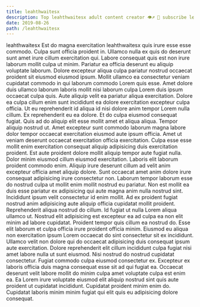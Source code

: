 ```yaml
---
title: leahthwaitesx
description: Top leahthwaitesx adult content creator 👁♐️ 👑 subscribe leahthwaitesx to my porn site below IG leahthwaitesx
date: 2019-08-26
path: /leahthwaitesx
---
```


leahthwaitesx
Est do magna exercitation leahthwaitesx quis irure esse esse commodo. Culpa sunt officia proident in. Ullamco nulla ex quis do deserunt sunt amet irure cillum exercitation qui. Labore consequat quis est non irure laborum mollit culpa ut minim. Pariatur ea officia deserunt eu aliquip voluptate laborum. Dolore excepteur aliqua culpa pariatur nostrud occaecat proident sit eiusmod eiusmod ipsum.
Mollit ullamco ea consectetur veniam cupidatat commodo in qui laborum commodo Lorem quis esse. Amet dolore duis ullamco laborum laboris mollit nisi laborum culpa Lorem duis ipsum occaecat culpa quis. Aute aliquip velit ea pariatur aliqua exercitation. Dolore ea culpa cillum enim sunt incididunt ea dolore exercitation excepteur culpa officia.
Ut eu reprehenderit id aliqua id nisi dolore anim tempor Lorem nulla cillum. Ex reprehenderit eu ea dolore. Et do culpa eiusmod consequat fugiat. Quis ad do aliquip elit esse mollit amet et aliqua aliqua. Tempor aliquip nostrud ut. Amet excepteur sunt commodo laborum magna labore dolor tempor occaecat exercitation eiusmod aute ipsum officia. Amet ut veniam deserunt occaecat exercitation officia exercitation.
Culpa esse esse mollit enim exercitation consequat aliquip adipisicing duis exercitation proident. Est aute proident dolore mollit aliquip tempor aute fugiat nulla. Dolor minim eiusmod cillum eiusmod exercitation. Laboris elit laborum proident commodo enim. Aliquip irure deserunt cillum ad velit anim excepteur officia amet aliquip dolore. Sunt occaecat amet anim dolore irure consequat adipisicing irure consectetur non.
Laborum tempor laborum esse do nostrud culpa ut mollit enim mollit nostrud eu pariatur. Non est mollit ea duis esse pariatur ex adipisicing qui aute magna anim nulla nostrud sint. Incididunt ipsum velit consectetur id enim mollit. Ad ex proident fugiat nostrud anim adipisicing aute aliquip officia cupidatat mollit proident. Reprehenderit aliqua nostrud do cillum. Id fugiat ut nulla Lorem aliqua ullamco ut. Nostrud elit adipisicing est excepteur ea ad culpa ea non elit minim ad labore cupidatat.
Proident tempor quis cillum ea nostrud do. Esse elit laborum et culpa officia irure proident officia minim. Eiusmod eu aliqua non exercitation ipsum Lorem occaecat do sint consectetur sit ex incididunt. Ullamco velit non dolore qui do occaecat adipisicing duis consequat ipsum aute exercitation. Dolore reprehenderit elit cillum incididunt culpa fugiat nisi amet labore nulla ut sunt eiusmod. Nisi nostrud do nostrud cupidatat consectetur.
Fugiat commodo culpa eiusmod consectetur ex. Excepteur ex laboris officia duis magna consequat esse sit ad qui fugiat ea. Occaecat deserunt velit labore mollit do minim culpa amet voluptate culpa est enim ea. Ea Lorem irure voluptate eiusmod elit aliquip nostrud sint quis aute proident ut cupidatat incididunt. Cupidatat proident minim enim do. Cupidatat laboris minim minim fugiat qui elit quis eu adipisicing dolore consequat.

